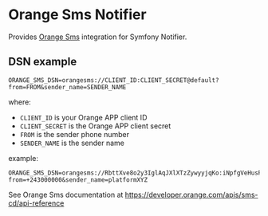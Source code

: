 Orange Sms Notifier
================

Provides [Orange Sms](https://developer.orange.com/apis/sms) integration for Symfony Notifier.

DSN example
-----------

```
ORANGE_SMS_DSN=orangesms://CLIENT_ID:CLIENT_SECRET@default?from=FROM&sender_name=SENDER_NAME
```

where:

 - `CLIENT_ID` is your Orange APP client ID
 - `CLIENT_SECRET` is the Orange APP client secret
 - `FROM` is the sender phone number
 - `SENDER_NAME` is the sender name

example:

```
ORANGE_SMS_DSN=orangesms://RbttXve8o2y3IglAqJXlXTzZywyyjqKo:iNpfgVeHusPEKrrp@default?from=+243000000&sender_name=platformXYZ
```

See Orange Sms documentation at https://developer.orange.com/apis/sms-cd/api-reference
